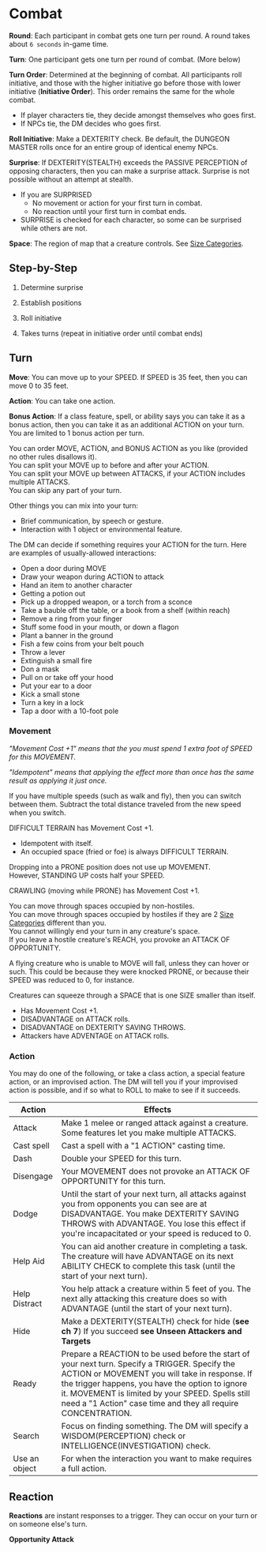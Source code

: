 # Combat

**Round**: Each participant in combat gets one turn per round. A round takes about `6 seconds` in-game time.

**Turn**: One participant gets one turn per round of combat. (More below)

**Turn Order**: Determined at the beginning of combat. All participants roll initiative, and those with the higher initiative go before those with lower initiative (**Initiative Order**). This order remains the same for the whole combat.
- If player characters tie, they decide amongst themselves who goes first.
- If NPCs tie, the DM decides who goes first.

**Roll Initiative**: Make a DEXTERITY check. Be default, the DUNGEON MASTER rolls once for an entire group of identical enemy NPCs.

**Surprise**: If DEXTERITY(STEALTH) exceeds the PASSIVE PERCEPTION of opposing characters, then you can make a surprise attack. Surprise is not possible without an attempt at stealth.
- If you are SURPRISED
  - No movement or action for your first turn in combat.
  - No reaction until your first turn in combat ends.
- SURPRISE is checked for each character, so some can be surprised while others are not.

**Space**: The region of map that a creature controls. See [Size Categories](/References/size_categories.md).

## Step-by-Step

1) Determine surprise

2) Establish positions

3) Roll initiative

4) Takes turns (repeat in initiative order until combat ends)

## Turn

**Move**: You can move up to your SPEED. If SPEED is 35 feet, then you can move 0 to 35 feet.

**Action**: You can take one action.

**Bonus Action**: If a class feature, spell, or ability says you can take it as a bonus action, then you can take it as an additional ACTION on your turn. You are limited to 1 bonus action per turn.

You can order MOVE, ACTION, and BONUS ACTION as you like (provided no other rules disallows it).  
You can split your MOVE up to before and after your ACTION.  
You can split your MOVE up between ATTACKS, if your ACTION includes multiple ATTACKS.  
You can skip any part of your turn.  

Other things you can mix into your turn:
- Brief communication, by speech or gesture.
- Interaction with 1 object or environmental feature.
  
The DM can decide if something requires your ACTION for the turn. Here are examples of usually-allowed interactions:
- Open a door during MOVE
- Draw your weapon during ACTION to attack
- Hand an item to another character
- Getting a potion out
- Pick up a dropped weapon, or a torch from a sconce
- Take a bauble off the table, or a book from a shelf (within reach)
- Remove a ring from your finger
- Stuff some food in your mouth, or down a flagon
- Plant a banner in the ground
- Fish a few coins from your belt pouch
- Throw a lever
- Extinguish a small fire
- Don a mask
- Pull on or take off your hood
- Put your ear to a door
- Kick a small stone
- Turn a key in a lock
- Tap a door with a 10-foot pole

### Movement

_"Movement Cost +1" means that the you must spend 1 extra foot of SPEED for this MOVEMENT._

_"Idempotent" means that applying the effect more than once has the same result as applying it just once._

If you have multiple speeds (such as walk and fly), then you can switch between them. Subtract the total distance traveled from the new speed when you switch.

DIFFICULT TERRAIN has Movement Cost +1.
- Idempotent with itself.
- An occupied space (fried or foe) is always DIFFICULT TERRAIN.

Dropping into a PRONE position does not use up MOVEMENT.  
However, STANDING UP costs half your SPEED.  

CRAWLING (moving while PRONE) has Movement Cost +1.

You can move through spaces occupied by non-hostiles.  
You can move through spaces occupied by hostiles if they are 2 [Size Categories](/References/size_categories.md) different than you.  
You cannot willingly end your turn in any creature's space.  
If you leave a hostile creature's REACH, you provoke an ATTACK OF OPPORTUNITY.  

A flying creature who is unable to MOVE will fall, unless they can hover or such. This could be because they were knocked PRONE, or because their SPEED was reduced to 0, for instance.

Creatures can squeeze through a SPACE that is one SIZE smaller than itself.
- Has Movement Cost +1.
- DISADVANTAGE on ATTACK rolls.
- DISADVANTAGE on DEXTERITY SAVING THROWS.
- Attackers have ADVENTAGE on ATTACK rolls.

### Action

You may do one of the following, or take a class action, a special feature action, or an improvised action. The DM will tell you if your improvised action is possible, and if so what to ROLL to make to see if it succeeds.

| Action | Effects |
| ---    | ---     |
| Attack | Make 1 melee or ranged attack against a creature. Some features let you make multiple ATTACKS. |
| Cast spell | Cast a spell with a "1 ACTION" casting time. |
| Dash | Double your SPEED for this turn. |
| Disengage | Your MOVEMENT does not provoke an ATTACK OF OPPORTUNITY for this turn. |
| Dodge | Until the start of your next turn, all attacks against you from opponents you can see are at DISADVANTAGE. You make DEXTERITY SAVING THROWS with ADVANTAGE. You lose this effect if you're incapacitated or your speed is reduced to 0. |
| Help Aid | You can aid another creature in completing a task. The creature will have ADVANTAGE on its next ABILITY CHECK to complete this task (until the start of your next turn). |
| Help Distract | You help attack a creature within 5 feet of you. The next ally attacking this creature does so with ADVANTAGE (until the start of your next turn). |
| Hide | Make a DEXTERITY(STEALTH) check for hide (**see ch 7**) If you succeed **see Unseen Attackers and Targets** |
| Ready | Prepare a REACTION to be used before the start of your next turn. Specify a TRIGGER. Specify the ACTION or MOVEMENT you will take in response. If the trigger happens, you have the option to ignore it. MOVEMENT is limited by your SPEED. Spells still need a "1 Action" case time and they all require CONCENTRATION. |
| Search | Focus on finding something. The DM will specify a WISDOM(PERCEPTION) check or INTELLIGENCE(INVESTIGATION) check. |
| Use an object | For when the interaction you want to make requires a full action. |

## Reaction

**Reactions** are instant responses to a trigger. They can occur on your turn or on someone else's turn.

**Opportunity Attack**
